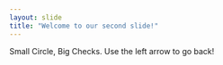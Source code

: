 ```yaml
---
layout: slide
title: "Welcome to our second slide!"
---
```

Small Circle, Big Checks.
Use the left arrow to go back!

